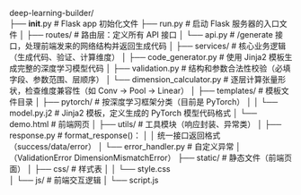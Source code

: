 deep-learning-builder/                     
├── __init__.py                            # Flask app 初始化文件
├── run.py                                 # 启动 Flask 服务器的入口文件
│
├── routes/                                # 路由层：定义所有 API 接口
│   └── api.py                             # /generate 接口，处理前端发来的网络结构并返回生成代码
│
├── services/                           # 核心业务逻辑（生成代码、验证、计算维度）
│   ├── code_generator.py                  # 使用 Jinja2 模板生成完整的深度学习模型代码
│   ├── validation.py                      # 结构和参数合法性校验（必填字段、参数范围、层顺序）
│   └── dimension_calculator.py            # 逐层计算张量形状，检查维度兼容性（如 Conv → Pool → Linear）
│
├── templates/                          # 模板文件目录
│   ├── pytorch/                           # 按深度学习框架分类（目前是 PyTorch）
│   │   └── model.py.j2                    # Jinja2 模板，定义生成的 PyTorch 模型代码格式
│   └── demo.html                          # 前端网页
│
├── utils/                              # 工具模块（响应封装、异常类）
│   ├── response.py                        # format_response()：
│   │                                          统一接口返回格式（success/data/error）
│   └── error_handler.py                   # 自定义异常
│                                            （ValidationError DimensionMismatchError）
├── static/                             # 静态文件（前端页面）
│   ├── css/                               # 样式表
│   │   └── style.css  
│   └── js/                                # 前端交互逻辑
│       └── script.js
